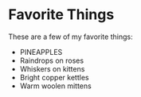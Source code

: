 # Favorite Things

These are a few of my favorite things:

- PINEAPPLES
- Raindrops on roses
- Whiskers on kittens
- Bright copper kettles
- Warm woolen mittens
